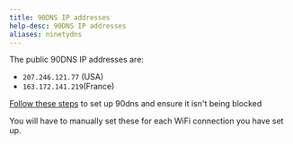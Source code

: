 ```yaml
---
title: 90DNS IP addresses
help-desc: 90DNS IP addresses
aliases: ninetydns
---
```


The public 90DNS IP addresses are:
- `207.246.121.77` (USA)
- `163.172.141.219`(France)

[Follow these steps](https://nh-server.github.io/switch-guide/extras/blocking_updates/) to set up 90dns and ensure it isn't being blocked

You will have to manually set these for each WiFi connection you have set up.
